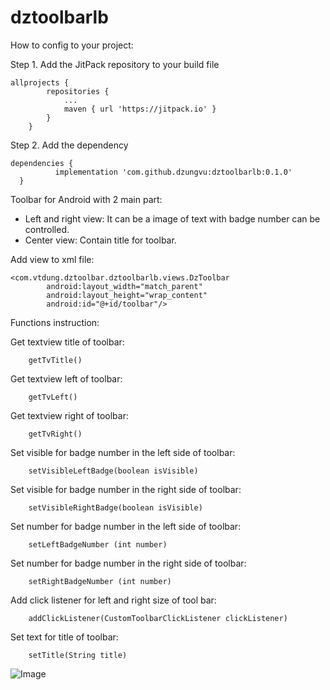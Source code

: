 # dztoolbarlb

How to config to your project: 

Step 1. Add the JitPack repository to your build file
```
allprojects {
		repositories {
			...
			maven { url 'https://jitpack.io' }
		}
	}
```
  
  Step 2. Add the dependency
  
  ```
  dependencies {
	        implementation 'com.github.dzungvu:dztoolbarlb:0.1.0'
	}
  ```

Toolbar for Android with 2 main part:
- Left and right view: It can be a image of text with badge number can be controlled.
- Center view: Contain title for toolbar.


Add view to xml file:
```
<com.vtdung.dztoolbar.dztoolbarlb.views.DzToolbar
        android:layout_width="match_parent"
        android:layout_height="wrap_content"
        android:id="@+id/toolbar"/>
```

Functions instruction:


Get textview title of toolbar:
```
    getTvTitle()
```

Get textview left of toolbar:
```
    getTvLeft()
```

Get textview right of toolbar:
```
    getTvRight()
```

Set visible for badge number in the left side of toolbar:
```
    setVisibleLeftBadge(boolean isVisible)
```

Set visible for badge number in the right side of toolbar:
```
    setVisibleRightBadge(boolean isVisible)
```

Set number for badge number in the left side of toolbar:
```
    setLeftBadgeNumber (int number)
```

Set number for badge number in the right side of toolbar:
```
    setRightBadgeNumber (int number)
```

Add click listener for left and right size of tool bar:
```
    addClickListener(CustomToolbarClickListener clickListener)
```

Set text for title of toolbar:
```
    setTitle(String title)
```

![Image](https://scontent.fsgn5-1.fna.fbcdn.net/v/t1.0-9/50431345_1466756066789189_7467136609322795008_n.jpg?_nc_cat=101&_nc_oc=AQlYQszytr19-gU5kObHgeqACAtBtXaZgcfukbGh_7Kaj8YBjDXLGN-1zyaDb3aGBTY&_nc_ht=scontent.fsgn5-1.fna&oh=a54c65b11a1d3e26e00147e534c59c36&oe=5CCD408A)
